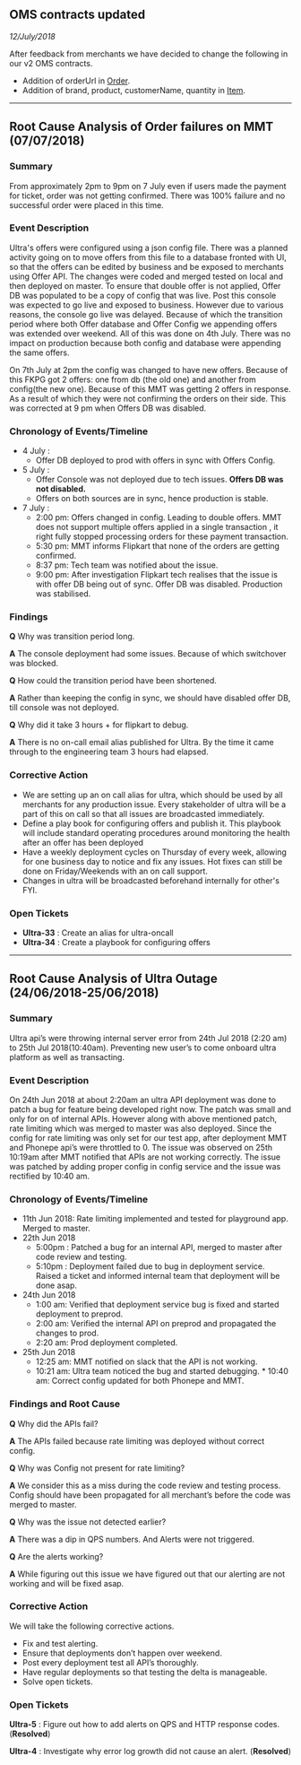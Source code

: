 ## OMS contracts updated
_12/July/2018_

After feedback from merchants we have decided to change the following in our v2 OMS contracts.

* Addition of orderUrl in [Order](oms.md#order).
* Addition of brand, product, customerName, quantity in [Item](oms.md#item).

----

## Root Cause Analysis of Order failures on MMT (07/07/2018)

### Summary
From approximately 2pm to 9pm on 7 July even if users made the payment for ticket, order was not getting confirmed. There was 100% failure and no successful order were placed in this time.

### Event Description
Ultra's offers were configured using a json config file. There was a planned activity going on to move offers from this file to a database fronted with UI, so that the offers can be edited by business and be exposed to merchants using Offer API. The changes were coded and merged tested on local and then deployed on master. To ensure that double offer is not applied, Offer DB was populated to be a copy of config that was live. Post this console was expected to go live and exposed to business. However due to various reasons, the console go live was delayed. Because of which the transition period where both Offer database and Offer Config we appending offers was extended over weekend. All of this was done on 4th July. There was no impact on production because both config and database were appending the same offers.

On 7th July at 2pm the config was changed to have new offers. Because of this FKPG got 2 offers: one from db (the old one) and another from config(the new one). Because of this MMT was getting 2 offers in response. As a result of which they were not confirming the orders on their side. This was corrected at 9 pm when Offers DB was disabled.

### Chronology of Events/Timeline
* 4 July :
    * Offer DB deployed to prod with offers in sync with Offers Config.
* 5 July :
    * Offer Console was not deployed due to tech issues. **Offers DB was not disabled.**
    * Offers on both sources are in sync, hence production is stable.
* 7 July :
    * 2:00 pm: Offers changed in config. Leading to double offers. MMT does not support multiple offers applied in a single transaction , it right fully stopped processing orders for these payment transaction.
    * 5:30 pm: MMT informs Flipkart that none of the orders are getting confirmed.
    * 8:37 pm: Tech team was notified about the issue.
    * 9:00 pm: After investigation Flipkart tech realises that the issue is with offer DB being out of sync. Offer DB was disabled. Production was stabilised.

### Findings
**Q** Why was transition period long.

**A** The console deployment had some issues. Because of which switchover was blocked.

**Q** How could the transition period have been shortened.

**A** Rather than keeping the config in sync, we should have disabled offer DB, till console was not deployed.

**Q** Why did it take 3 hours + for flipkart to debug.

**A** There is no on-call email alias published for Ultra. By the time it came through to the engineering team 3 hours had elapsed.

### Corrective Action
* We are setting up an on call alias for ultra, which should be used by all merchants for any production issue. Every stakeholder of ultra will be a part of this on call so that all issues are broadcasted immediately.
* Define a play book for configuring offers and publish it. This playbook will include standard operating procedures around monitoring the health after an offer has been deployed
* Have a weekly deployment cycles on Thursday of every week, allowing for one business day to notice and fix any issues. Hot fixes can still be done on Friday/Weekends with an on call support.
* Changes in ultra will be broadcasted beforehand internally for other's FYI.

### Open Tickets
* **Ultra-33** : Create an alias for ultra-oncall
* **Ultra-34** : Create a playbook for configuring offers

----

## Root Cause Analysis of Ultra Outage (24/06/2018-25/06/2018)

### Summary
Ultra api’s were throwing internal server error from 24th Jul 2018 (2:20 am) to 25th Jul 2018(10:40am). Preventing new user’s to come onboard ultra platform as well as transacting.

### Event Description
On 24th Jun 2018 at about 2:20am an ultra API deployment was done to patch a bug for feature being developed right now. The patch was small and only for on of internal APIs. However along with above mentioned patch, rate limiting which was merged to master was also deployed. Since the config for rate limiting was only set for our test app, after deployment MMT and Phonepe api’s were throttled to 0.
The issue was observed on 25th 10:19am after MMT notified that APIs are not working correctly. The issue was patched by adding proper config in config service and the issue was rectified by 10:40 am.

### Chronology of Events/Timeline
* 11th Jun 2018: Rate limiting implemented and tested for playground app. Merged to master.
* 22th Jun 2018
    * 5:00pm : Patched a bug for an internal API, merged to master after code review and testing.
    * 5:10pm : Deployment failed due to bug in deployment service. Raised a ticket and informed
internal team that deployment will be done asap.
* 24th Jun 2018
    * 1:00 am: Verified that deployment service bug is fixed and started deployment to preprod.
    * 2:00 am: Verified the internal API on preprod and propagated the changes to prod.
    * 2:20 am: Prod deployment completed.
* 25th Jun 2018
    * 12:25 am: MMT notified on slack that the API is not working.
    * 10:21 am: Ultra team noticed the bug and started debugging. * 10:40 am: Correct config updated for both Phonepe and MMT.

### Findings and Root Cause
**Q** Why did the APIs fail?

**A** The APIs failed because rate limiting was deployed without correct config.

**Q** Why was Config not present for rate limiting?

**A** We consider this as a miss during the code review and testing process. Config should have been propagated for all merchant’s before the code was merged to master.

**Q** Why was the issue not detected earlier?

**A** There was a dip in QPS numbers. And Alerts were not triggered.

**Q** Are the alerts working?

**A** While figuring out this issue we have figured out that our alerting are not working and will be fixed asap.

### Corrective Action
We will take the following corrective actions.
* Fix and test alerting.
* Ensure that deployments don’t happen over weekend.
* Post every deployment test all API’s thoroughly.
* Have regular deployments so that testing the delta is manageable.
* Solve open tickets.

### Open Tickets
**Ultra-5** : Figure out how to add alerts on QPS and HTTP response codes. (**Resolved**)

**Ultra-4** : Investigate why error log growth did not cause an alert. (**Resolved**)
